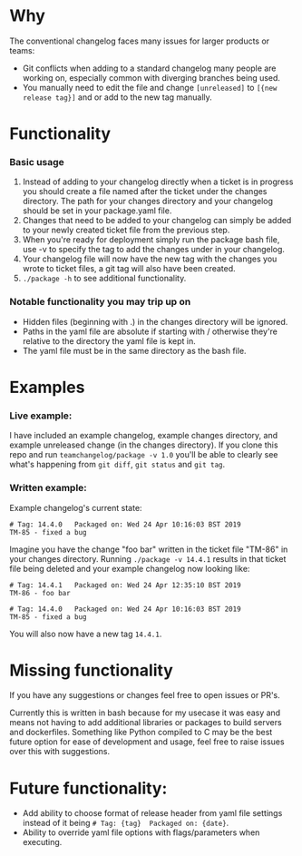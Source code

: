 # Why
The conventional changelog faces many issues for larger products or teams:
- Git conflicts when adding to a standard changelog many people are working on, especially common with diverging branches being used.
- You manually need to edit the file and change `[unreleased]` to `[{new release tag}]` and or add to the new tag manually.

# Functionality
### Basic usage
1. Instead of adding to your changelog directly when a ticket is in progress you should create a file named after the ticket under the changes directory. The path for your changes directory and your changelog should be set in your package.yaml file.
2. Changes that need to be added to your changelog can simply be added to your newly created ticket file from the previous step.
3. When you're ready for deployment simply run the package bash file, use -v to specify the tag to add the changes under in your changelog.
4. Your changelog file will now have the new tag with the changes you wrote to ticket files, a git tag will also have been created.
5. `./package -h` to see additional functionality.

### Notable functionality you may trip up on
- Hidden files (beginning with .) in the changes directory will be ignored.
- Paths in the yaml file are absolute if starting with / otherwise they're relative to the directory the yaml file is kept in.
- The yaml file must be in the same directory as the bash file.

# Examples
### Live example:
I have included an example changelog, example changes directory, and example unreleased change (in the changes directory). If you clone this repo and run `teamchangelog/package -v 1.0` you'll be able to clearly see what's happening from `git diff`, `git status` and `git tag`.

### Written example:
Example changelog's current state:

    # Tag: 14.4.0	Packaged on: Wed 24 Apr 10:16:03 BST 2019
    TM-85 - fixed a bug
	
Imagine you have the change "foo bar" written in the ticket file "TM-86" in your changes directory. Running `./package -v 14.4.1` results in that ticket file being deleted and your example changelog now looking like:

    # Tag: 14.4.1	Packaged on: Wed 24 Apr 12:35:10 BST 2019
    TM-86 - foo bar
	
    # Tag: 14.4.0	Packaged on: Wed 24 Apr 10:16:03 BST 2019
    TM-85 - fixed a bug
    
You will also now have a new tag `14.4.1`.
	
# Missing functionality
If you have any suggestions or changes feel free to open issues or PR's.

Currently this is written in bash because for my usecase it was easy and means not having to add additional libraries or packages to build servers and dockerfiles. Something like Python compiled to C may be the best future option for ease of development and usage, feel free to raise issues over this with suggestions.

# Future functionality:
- Add ability to choose format of release header from yaml file settings instead of it being `# Tag: {tag}	Packaged on: {date}`.
- Ability to override yaml file options with flags/parameters when executing.
